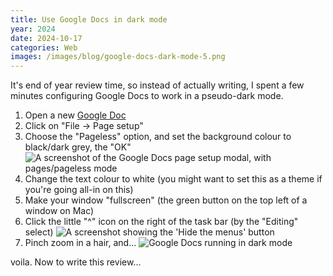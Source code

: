 ```yaml
---
title: Use Google Docs in dark mode
year: 2024
date: 2024-10-17
categories: Web
images: /images/blog/google-docs-dark-mode-5.png
---
```


It's end of year review time, so instead of actually writing, I spent a few minutes configuring Google Docs to work in a pseudo-dark mode.

1. Open a new [Google Doc](https://docs.new)
2. Click on "File → Page setup"
3. Choose the "Pageless" option, and set the background colour to black/dark grey, the "OK"
![A screenshot of the Google Docs page setup modal, with pages/pageless mode](/images/blog/google-docs-dark-mode-2.png)
4. Change the text colour to white (you might want to set this as a theme if you're going all-in on this)
5. Make your window "fullscreen" (the green button on the top left of a window on Mac)
6. Click the little "^" icon on the right of the task bar (by the "Editing" select)
![A screenshot showing the 'Hide the menus' button](/images/blog/google-docs-dark-mode-4.png)
7. Pinch zoom in a hair, and...
![Google Docs running in dark mode](/images/blog/google-docs-dark-mode-5.png)

voila. Now to write this review...
